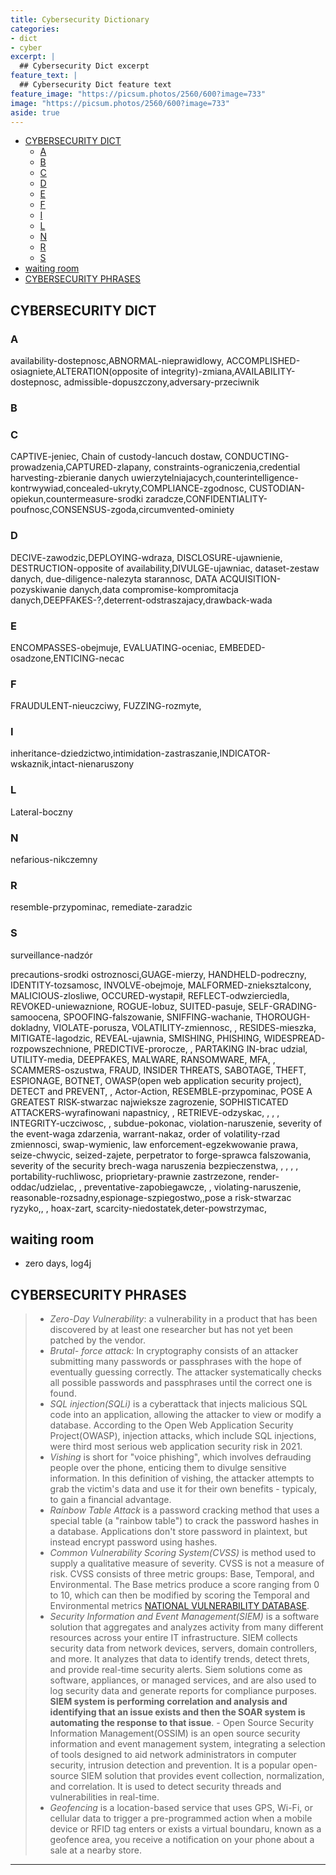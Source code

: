 ```yaml
---
title: Cybersecurity Dictionary
categories:
- dict
- cyber
excerpt: |
  ## Cybersecurity Dict excerpt
feature_text: |  
  ## Cybersecurity Dict feature text
feature_image: "https://picsum.photos/2560/600?image=733"
image: "https://picsum.photos/2560/600?image=733"
aside: true
---
```


- [CYBERSECURITY DICT](#cybersecurity-dict)
  - [A](#a)
  - [B](#b)
  - [C](#c)
  - [D](#d)
  - [E](#e)
  - [F](#f)
  - [I](#i)
  - [L](#l)
  - [N](#n)
  - [R](#r)
  - [S](#s)
- [waiting room](#waiting-room)
- [CYBERSECURITY PHRASES](#cybersecurity-phrases)

## CYBERSECURITY DICT

### A

availability-dostepnosc,ABNORMAL-nieprawidlowy, ACCOMPLISHED-osiagniete,ALTERATION(opposite of integrity)-zmiana,AVAILABILITY-dostepnosc,  admissible-dopuszczony,adversary-przeciwnik

### B

### C

CAPTIVE-jeniec, Chain of custody-lancuch dostaw, CONDUCTING-prowadzenia,CAPTURED-zlapany, constraints-ograniczenia,credential harvesting-zbieranie danych uwierzytelniajacych,counterintelligence-kontrwywiad,concealed-ukryty,COMPLIANCE-zgodnosc, CUSTODIAN-opiekun,countermeasure-srodki zaradcze,CONFIDENTIALITY-poufnosc,CONSENSUS-zgoda,circumvented-ominiety

### D

DECIVE-zawodzic,DEPLOYING-wdraza, DISCLOSURE-ujawnienie, DESTRUCTION-opposite of availability,DIVULGE-ujawniac, dataset-zestaw danych, due-diligence-nalezyta starannosc,
DATA ACQUISITION-pozyskiwanie danych,data compromise-kompromitacja danych,DEEPFAKES-?,deterrent-odstraszajacy,drawback-wada

### E

ENCOMPASSES-obejmuje, EVALUATING-oceniac, EMBEDED-osadzone,ENTICING-necac

### F

FRAUDULENT-nieuczciwy, FUZZING-rozmyte,

### I

inheritance-dziedzictwo,intimidation-zastraszanie,INDICATOR-wskaznik,intact-nienaruszony

### L

Lateral-boczny

### N

nefarious-nikczemny

### R

resemble-przypominac, remediate-zaradzic

### S

surveillance-nadzór


precautions-srodki ostroznosci,GUAGE-mierzy, HANDHELD-podreczny, IDENTITY-tozsamosc, INVOLVE-obejmoje, MALFORMED-znieksztalcony, MALICIOUS-zlosliwe, OCCURED-wystapił, REFLECT-odwzierciedla, REVOKED-uniewaznione, ROGUE-lobuz, SUITED-pasuje,  SELF-GRADING-samoocena, SPOOFING-falszowanie, SNIFFING-wachanie, THOROUGH-dokladny, VIOLATE-porusza, VOLATILITY-zmiennosc, , RESIDES-mieszka, MITIGATE-lagodzic, REVEAL-ujawnia, SMISHING, PHISHING, WIDESPREAD-rozpowszechnione, PREDICTIVE-prorocze, , PARTAKING IN-brac udzial,  UTILITY-media, DEEPFAKES, MALWARE, RANSOMWARE, MFA, , SCAMMERS-oszustwa, FRAUD, INSIDER THREATS, SABOTAGE, THEFT, ESPIONAGE, BOTNET, OWASP(open web application security project), DETECT and PREVENT, , Actor-Action, RESEMBLE-przypominac, POSE A GREATEST RISK-stwarzac najwieksze zagrozenie, SOPHISTICATED ATTACKERS-wyrafinowani napastnicy, ,   RETRIEVE-odzyskac, , , , INTEGRITY-uczciwosc, , subdue-pokonac, violation-naruszenie, severity of the event-waga zdarzenia, warrant-nakaz, order of volatility-rzad zmiennosci, swap-wymienic, law enforcement-egzekwowanie prawa, seize-chwycic, seized-zajete, perpetrator to forge-sprawca falszowania, severity of the security brech-waga naruszenia bezpieczenstwa, , , , , portability-ruchliwosc, prioprietary-prawnie zastrzezone, render-oddac/udzielac, , preventative-zapobiegawcze, , violating-naruszenie, reasonable-rozsadny,espionage-szpiegostwo,,pose a risk-stwarzac ryzyko,, , hoax-zart, scarcity-niedostatek,deter-powstrzymac, 

## waiting room

- zero days, log4j

## CYBERSECURITY PHRASES

>- *Zero-Day Vulnerability*: a vulnerability in a product that has been discovered by at least one researcher but has not yet been patched by the vendor.  
>- *Brutal- force attack:* In cryptography consists of an attacker submitting many passwords or passphrases with the hope of eventually guessing correctly. The attacker systematically checks all possible passwords and passphrases until the correct one is found.  
>- *SQL injection(SQLi)* is a cyberattack that injects malicious SQL code into an application, allowing the attacker to view or modify a database. According to the Open Web Application Security Project(OWASP), injection attacks, which include SQL injections, were third most serious web application security risk in 2021.  
>- *Vishing* is short for "voice phishing", which involves defrauding people over the phone, enticing them to divulge sensitive information. In this definition of vishing, the attacker attempts to grab the victim's data and use it for their own benefits - typicaly, to gain a financial advantage.  
>- *Rainbow Table Attack* is a password cracking method that uses a special table (a "rainbow table") to crack the password hashes in a database. Applications don't store password in plaintext, but instead encrypt password using hashes.  
>- *Common Vulnerability Scoring System(CVSS)* is method used to supply a qualitative measure of severity. CVSS is not a measure of risk. CVSS consists of three metric groups: Base, Temporal, and Environmental. The Base metrics produce a score ranging from 0 to 10, which can then be modified by scoring the Temporal and Environmental metrics [NATIONAL VULNERABILITY DATABASE](https://nvd.nist.gov/).  
>- *Security Information and Event Management(SIEM)* is a software solution that aggregates and analyzes activity from many different resources across your entire IT infrastructure. SIEM collects security data from network devices, servers, domain controllers, and more. It analyzes that data to identify trends, detect threts, and provide real-time security alerts. Siem solutions come as software, appliances, or managed services, and are also used to log security data and generate reports for compliance purposes. **SIEM system is performing correlation and analysis and identifying that an issue exists and then the SOAR system is automating the response to that issue**.
    - Open Source Security Information Management(OSSIM) is an open source security information and event management system, integrating a selection of tools designed to aid network administrators in computer security, intrusion detection and prevention. It is a popular open-source SIEM solution that provides event collection, normalization, and correlation. It is used to detect security threads and vulnerabilities in real-time.
>- *Geofencing* is a location-based service that uses GPS, Wi-Fi, or cellular data to trigger a pre-programmed action when a mobile device or RFID tag enters or exists a virtual boundaru, known as a geofence area, you receive a notification on your phone about a sale at a nearby store.

---
